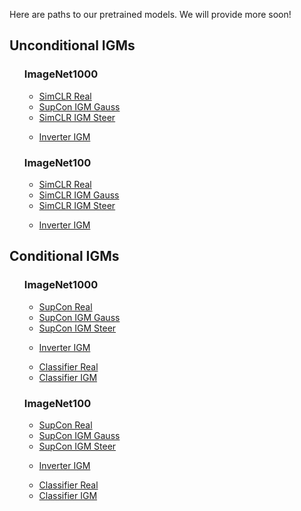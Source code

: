 
Here are paths to our pretrained models. We will provide more soon!

<h2>Unconditional IGMs</h2>
<ul> <h3>ImageNet1000</h3>
<ul>
	<li><a href="https://data.csail.mit.edu/GenRep/models/unconditional_IGMs/imagenet1000/SimCLR_imagenet_None_resnet50_ncontrast.1_ratiodata.1.0_lr_0.03_decay_0.0001_bsz_256_temp_0.1_trial_0_cosine_imagenet_pytorch.pth">SimCLR Real</a></li>
	<li><a href="https://data.csail.mit.edu/GenRep/models/unconditional_IGMs/imagenet1000/SimCLR_gan_gauss1_resnet50_ncontrast.1_ratiodata.1.0_lr_0.03_decay_0.0001_bsz_256_temp_0.1_trial_0_cosine_bigbigan_resnet_128_tr2.0_gauss1_std0.2_imagenet1000_NS13000_NN1.pth">SupCon IGM Gauss</a></li>
	<li><a href="">SimCLR IGM Steer</a></li>
	<p></p>
	<li><a href="">Inverter IGM</a></li>


</ul>
</ul>	
	
<ul> <h3>ImageNet100</h3>
<ul>
	<li><a href="">SimCLR Real</a></li>
	<li><a href="">SimCLR IGM Gauss</a></li>
	<li><a href="">SimCLR IGM Steer</a></li>
	<p></p>
	<li><a href="">Inverter IGM</a></li>

	
</ul>
</ul>	


<h2>Conditional IGMs</h2>
<ul> <h3>ImageNet1000</h3>
<ul>
	<li><a href="https://data.csail.mit.edu/GenRep/models/conditional_IGMs/imagenet1000/SupCon_imagenet_None_resnet50_ncontrast.1_ratiodata.1.0_lr_0.03_decay_0.0001_bsz_256_temp_0.1_trial_0_cosine_imagenet_pytorch.pth">SupCon Real</a></li>
	<li><a href="https://data.csail.mit.edu/GenRep/models/conditional_IGMs/imagenet1000/SupCon_gan_gauss1_resnet50_ncontrast.1_ratiodata.1.0_lr_0.01_decay_0.0001_bsz_256_temp_0.1_trial_0_cosine_biggan-deep-256_tr2.0_gauss1_std1.0_imagenet1000_NS13000_NN1.pth
">SupCon IGM Gauss</a></li>
	<li><a href="">SupCon IGM Steer</a></li>
		<p></p>
	<li><a href="">Inverter IGM</a></li>
	<p></p>
	<li><a href="">Classifier Real</a></li>
	<li><a href="">Classifier IGM</a></li>
</ul>
</ul>	
	
<ul> <h3>ImageNet100</h3>
<ul>
	<li><a href="">SupCon Real</a></li>
	<li><a href="">SupCon IGM Gauss</a></li>
	<li><a href="">SupCon IGM Steer</a></li>
	<p></p>
	<li><a href="">Inverter IGM</a></li>
	<p></p>
	<li><a href="">Classifier Real</a></li>
	<li><a href="">Classifier IGM</a></li>

</ul>
</ul>	

